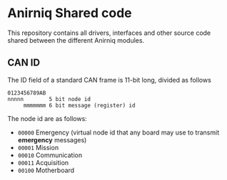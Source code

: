 # Anirniq Shared code

This repository contains all drivers, interfaces and other source code shared between the different Anirniq modules.

## CAN ID

The ID field of a standard CAN frame is 11-bit long, divided as follows

```none
0123456789AB
nnnnn        5 bit node id
     mmmmmmm 6 bit message (register) id
```

The node id are as follows:

- `00000` Emergency (virtual node id that any board may use to transmit **emergency** messages)
- `00001` Mission
- `00010` Communication
- `00011` Acquisition
- `00100` Motherboard
